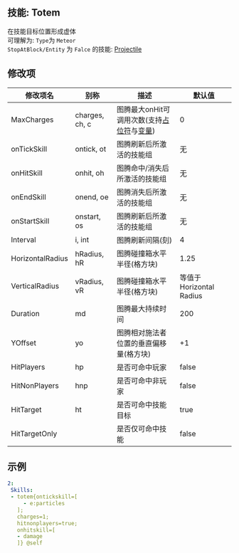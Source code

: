 技能: Totem
--------------------------

在技能目标位置形成虚体  
可理解为:
`Type`为 `Meteor`  
`StopAtBlock/Entity` 为 `Falce`
的技能: [Projectile](技能/列表/projectile)

修改项
----------

| 修改项名 | 别称    | 描述                                                                                                    | 默认值 |
|-----------|------------|----------------------------------------------------------------------------------------------------------------|---------------|
| MaxCharges          | charges, ch, c       | 图腾最大onHit可调用次数(支持[占位符](/技能/占位符)与[变量](/技能/变量)) | 0                 |
| onTickSkill           | ontick, ot          | 图腾刷新后所激活的技能组 | 无 |
| onHitSkill           | onhit, oh | 图腾命中/消失后所激活的技能组 | 无 |
| onEndSkill           | onend, oe  | 图腾消失后所激活的技能组 | 无 ||
| onStartSkill           | onstart, os          | 图腾刷新后所激活的技能组 | 无 |
| Interval         | i, int      | 图腾刷新间隔(刻) | 4                 |
| HorizontalRadius | hRadius, hR | 图腾碰撞箱水平半径(格方块) | 1.25              |
| VerticalRadius   | vRadius, vR | 图腾碰撞箱水平半径(格方块) | 等值于Horizontal Radius |
| Duration         | md          | 图腾最大持续时间 | 200               |
| YOffset          | yo          | 图腾相对施法者位置的垂直偏移量(格方块) | +1                |
| HitPlayers       | hp          | 是否可命中玩家 | false             |
| HitNonPlayers    | hnp         | 是否可命中非玩家 | false             |
| HitTarget        | ht          | 是否可命中技能目标 | true              |
| HitTargetOnly    |             | 是否仅可命中技能 | false             |

示例
----------

```yaml
2:
 Skills:
 - totem{ontickskill=[
     - e:particles
   ];
   charges=1;
   hitnonplayers=true;
   onhitskill=[
   - damage
   ]} @self
```